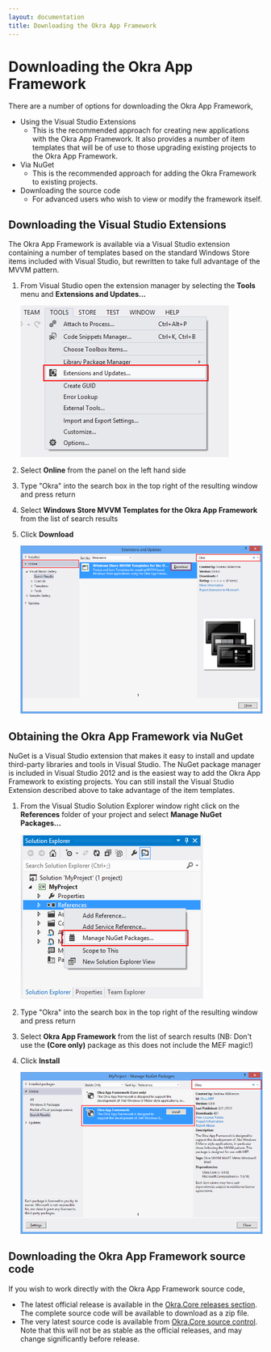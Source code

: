 ```yaml
---
layout: documentation
title: Downloading the Okra App Framework
---
```


Downloading the Okra App Framework
==================================

There are a number of options for downloading the Okra App Framework,

* Using the Visual Studio Extensions
  - This is the recommended approach for creating new applications with the Okra App Framework. It also provides a number of
    item templates that will be of use to those upgrading existing projects to the Okra App Framework.
* Via NuGet
  - This is the recommended approach for adding the Okra Framework to existing projects.
* Downloading the source code
  - For advanced users who wish to view or modify the framework itself.

Downloading the Visual Studio Extensions
----------------------------------------

The Okra App Framework is available via a Visual Studio extension containing a number of templates based on the standard Windows Store items included with Visual Studio,
but rewritten to take full advantage of the MVVM pattern.

1. From Visual Studio open the extension manager by selecting the **Tools** menu and **Extensions and Updates...**

	![Extensions and Updates](images/ExtensionManagerMenu.png)

2. Select **Online** from the panel on the left hand side
3. Type "Okra" into the search box in the top right of the resulting window and press return
4. Select **Windows Store MVVM Templates for the Okra App Framework** from the list of search results
5. Click **Download**

	![Extension Manager](images/ExtensionManager.png)

Obtaining the Okra App Framework via NuGet
------------------------------------------

NuGet is a Visual Studio extension that makes it easy to install and update third-party libraries and tools in Visual Studio. The NuGet package manager is included in Visual
Studio 2012 and is the easiest way to add the Okra App Framework to existing projects. You can still install the Visual Studio Extension described above to take advantage of
the item templates.

1. From the Visual Studio Solution Explorer window right click on the **References** folder of your project and select **Manage NuGet Packages...**

    ![Manage NuGet Packages...](images/NuGetPackages.png)

2. Type "Okra" into the search box in the top right of the resulting window and press return
3. Select **Okra App Framework** from the list of search results (NB: Don't use the **(Core only)** package as this does not include the MEF magic!)
4. Click **Install**

    ![NuGet Package Manager](images/PackageManager.png)

Downloading the Okra App Framework source code
----------------------------------------------

If you wish to work directly with the Okra App Framework source code,

* The latest official release is available in the [Okra.Core releases section](https://github.com/OkraFramework/Okra.Core/releases). The complete source code will be available to download as a zip file.
* The very latest source code is available from [Okra.Core source control](https://github.com/OkraFramework/Okra.Core). Note that this will not be as stable as the official releases, and may change significantly before release.